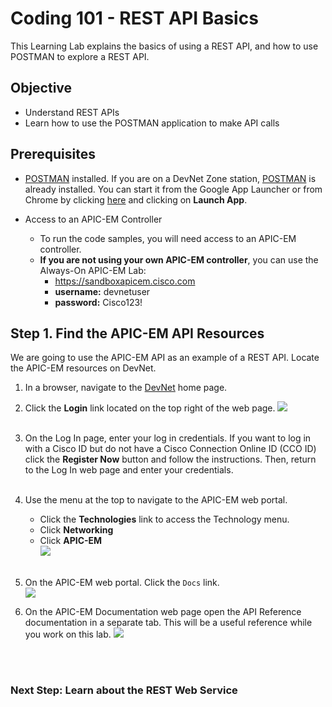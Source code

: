 
# Coding 101 - REST API Basics #

This Learning Lab explains the basics of using a REST API, and how to use POSTMAN to explore a REST API.

## Objective

* Understand REST APIs
* Learn how to use the POSTMAN application to make API calls


## Prerequisites

  - <a href="https://chrome.google.com/webstore/detail/postman/fhbjgbiflinjbdggehcddcbncdddomop?hl=en" target="_blank">POSTMAN</a> installed.
  If you are on a DevNet Zone station, <a href="https://chrome.google.com/webstore/detail/postman/fhbjgbiflinjbdggehcddcbncdddomop?hl=en" target="_blank">POSTMAN</a> is already installed. You can start it from the Google App Launcher or from Chrome by clicking <a href="https://chrome.google.com/webstore/detail/postman/fhbjgbiflinjbdggehcddcbncdddomop?hl=en" target="_blank">here</a> and clicking on **Launch App**.

  - Access to an APIC-EM Controller
    - To run the code samples, you will need access to an APIC-EM controller.
    - **If you are not using your own APIC-EM controller**, you can use the Always-On APIC-EM Lab: 
      * https://sandboxapicem.cisco.com
      * **username:** devnetuser 
      * **password:** Cisco123!

## Step 1. Find the APIC-EM API Resources

We are going to use the APIC-EM API as an example of a REST API. Locate the APIC-EM resources on DevNet.

1. In a browser, navigate to the <a href="https://developer.cisco.com" target="_blank">DevNet</a> home page.
2. Click the **Login** link located on the top right of the web page.
    ![](/posts/files/coding-101-rest-basics-ga/assets/images/login.png)<br/><br/>
3. On the Log In page, enter your log in credentials.
   If you want to log in with a Cisco ID but do not have a Cisco Connection Online ID (CCO ID) click the **Register Now** button and follow the instructions. Then, return to the Log In web page and enter your credentials.
<br/><br/>
4. Use the menu at the top to navigate to the APIC-EM web portal.
   * Click the **Technologies** link to access the Technology menu. 
   * Click **Networking**
   * Click **APIC-EM**<br/>
![](/posts/files/coding-101-rest-basics-ga/assets/images/Menu.png)
    <br/><br/>

5. On the APIC-EM web portal. Click the `Docs` link.<br/>
![](/posts/files/coding-101-rest-basics-ga/assets/images/apic-em-main.png)

6. On the APIC-EM Documentation web page open the API Reference documentation in a separate tab.  This will be a useful reference while you work on this lab.
![](/posts/files/coding-101-rest-basics-ga/assets/images/Ref.png)
<br/>
<br/>

### Next Step:  Learn about the REST Web Service
